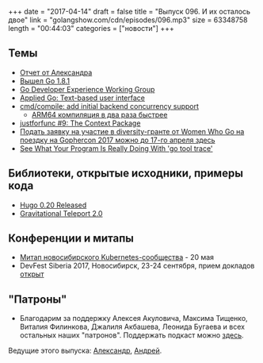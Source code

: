 +++
date = "2017-04-14"
draft = false
title = "Выпуск 096. И их осталось двое"
link = "golangshow.com/cdn/episodes/096.mp3"
size = 63348758
length = "00:44:03"
categories = ["новости"]
+++

## Темы

* [Отчет от Александра](https://github.com/LK4D4/report/blob/master/reports/golang-04-11.md)
* [Вышел Go 1.8.1](https://github.com/golang/go/issues?q=milestone%3AGo1.8.1)
* [Go Developer Experience Working Group](https://blog.golang.org/developer-experience)
* [Applied Go: Text-based user interface](https://appliedgo.net/tui/)
* [cmd/compile: add initial backend concurrency support](https://go-review.googlesource.com/c/40693/)
	* [ARM64 компиляция в два раза быстрее](https://go-review.googlesource.com/c/40693/#message-bf6d5c43b068c4730b545983c9b3b73e11bfb55d)
* [justforfunc #9: The Context Package](https://youtu.be/LSzR0VEraWw)
* [Подать заявку на участие в diversity-гранте от Women Who Go на поездку на Gophercon 2017 можно до 17-го апреля здесь](https://docs.google.com/forms/d/e/1FAIpQLSdajMXS1pbgU04hcLThJeJnkcv0ZzvADhiiTaIjITo5VxCITg/viewform)
* [See What Your Program Is Really Doing With 'go tool trace'](https://making.pusher.com/go-tool-trace/)


## Библиотеки, открытые исходники, примеры кода

* [Hugo 0.20 Released](http://bepsays.com/en/2017/04/10/hugo-20/)
* [Gravitational Teleport 2.0](http://gravitational.com/blog/teleport_2.0_released/)

## Конференции и митапы

* [Митап новосибирского Kubernetes-сообщества](https://www.meetup.com/Kubernetes-Novosibirsk/events/238732751/) - 20 мая
* DevFest Siberia 2017, Новосибирск, 23-24 сентября, прием докладов [открыт](https://bit.ly/dfSiberia17-c4p)

## "Патроны"

- Благодарим за поддержку Алексея Акуловича, Максима Тищенко, Виталия Филинкова, Джалиля Акбашева, Леонида Бугаева и всех остальных наших "патронов". Поддержать подкаст можно [здесь](https://www.patreon.com/golangshow).

Ведущие этого выпуска:  [Александр](https://twitter.com/LK4D4math), [Андрей](https://twitter.com/dadabird).
